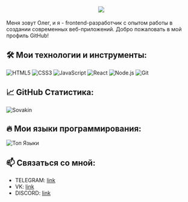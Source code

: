 <h1 align="center">
  <a href="https://git.io/typing-svg">
    <img src="https://readme-typing-svg.herokuapp.com/?lines=Hello,+There!+👋;Nice+to+meet+you!&center=true&size=30">
  </a>
</h1>

Меня зовут Олег, и я - frontend-разработчик с опытом работы в создании современных веб-приложений. Добро пожаловать в мой профиль GitHub!

## 🛠️ Мои технологии и инструменты:

![HTML5](https://img.shields.io/badge/-HTML5-E34F26?style=flat-square&logo=html5&logoColor=white)
![CSS3](https://img.shields.io/badge/-CSS3-1572B6?style=flat-square&logo=css3)
![JavaScript](https://img.shields.io/badge/-JavaScript-F7DF1E?style=flat-square&logo=javascript&logoColor=black)
![React](https://img.shields.io/badge/-React-61DAFB?style=flat-square&logo=react&logoColor=black)
![Node.js](https://img.shields.io/badge/-Node.js-339933?style=flat-square&logo=nodedotjs&logoColor=white)
![Git](https://img.shields.io/badge/-Git-F05032?style=flat-square&logo=git&logoColor=white)

## 📈 GitHub Статистика:

![Sovakin](https://github-readme-stats.vercel.app/api?username=Sovakin&show_icons=true&theme=dark)

## 🔥 Мои языки программирования:

![Топ Языки](https://github-readme-stats.vercel.app/api/top-langs/?username=Sovakin&layout=compact&theme=dark)

## 📫 Связаться со мной:

- TELEGRAM: [link](https://t.me/sovakin)
- VK: [link](vk.com/name_oleg)
- DISCORD: [link](https://discordapp.com/users/558006991927377920)
